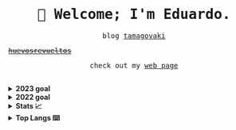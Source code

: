 <samp>

  <h1 align="center">👋 Welcome; I'm Eduardo. </h1>


<p align="center">
blog 
<a href="http://tamagoyaki.tech/">tamagoyaki</a>

  <s><a href="https://huevosrevueltos.com.mx/">huevosrevueltos</a></s>
</a>
</p>

<p align="center">
check out my
<a href="https://eduaravila.com/">web page</a>
</a>
</p>

<br>
</samp>
<!-- 
<details>
  <summary><b>🗒 update my blog!</b></summary>
  
</details> -->


<details>
<summary> <b> 2023 goal </b> </summary>

- TRPC
- Shopify
- Cloudflare
- golang tts
- hit 300 LC solved probles
- AI TTS
- postgres
- get a decent job with decent human beings, making building something useful for humanity

</details>


<details>
<summary> <b> 2022 goal </b> </summary>
Want to build a PC / mob game using <a href="https://godotengine.org/">Godot</a>. Using some web3 on it, currently not sure were probably, skins, wallet or something like that. 
Learn Solidity.
</details>

<details>
<summary><b>Stats 📈</b></summary>

![smollmegumin's GitHub stats](https://github-readme-stats.vercel.app/api?username=eduaravila&show_icons=true&border_radius=0&theme=cobalt&layout=compact)

</details>

</details>

<details>
<summary><b>Top Langs ⌨️</b></summary>

[![Top Langs](https://github-readme-stats.vercel.app/api/top-langs/?username=eduaravila&langs_count=8)](https://eduaravila.com/)


</details>
